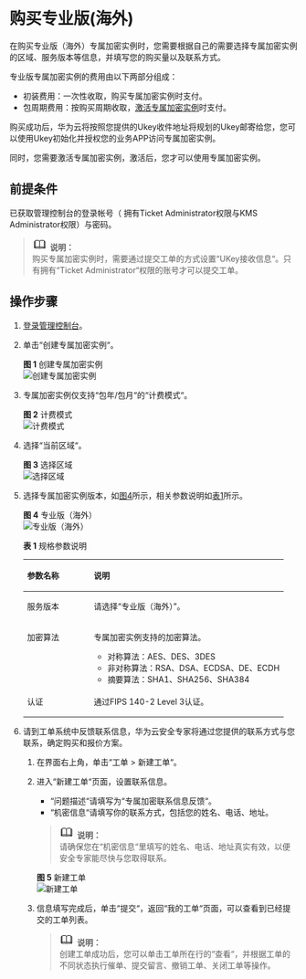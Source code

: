 # 购买专业版\(海外\)<a name="dew_01_0147"></a>

在购买专业版（海外）专属加密实例时，您需要根据自己的需要选择专属加密实例的区域、服务版本等信息，并填写您的购买量以及联系方式。

专业版专属加密实例的费用由以下两部分组成：

-   初装费用：一次性收取，购买专属加密实例时支付。
-   包周期费用：按购买周期收取，[激活专属加密实例](激活专属加密实例.md)时支付。

购买成功后，华为云将按照您提供的Ukey收件地址将规划的Ukey邮寄给您，您可以使用Ukey初始化并授权您的业务APP访问专属加密实例。

同时，您需要激活专属加密实例，激活后，您才可以使用专属加密实例。

## 前提条件<a name="zh-cn_topic_0128007766_section16923143313476"></a>

已获取管理控制台的登录帐号（ 拥有Ticket Administrator权限与KMS Administrator权限）与密码。

>![](public_sys-resources/icon-note.gif) **说明：**   
>购买专属加密实例时，需要通过提交工单的方式设置“UKey接收信息“。只有拥有“Ticket Administrator“权限的账号才可以提交工单。  

## 操作步骤<a name="zh-cn_topic_0128007766_section14817088174650"></a>

1.  [登录管理控制台](https://console.huaweicloud.com)。
2.  单击“创建专属加密实例“。

    **图 1**  创建专属加密实例<a name="dew_01_0145_fig2398125119820"></a>  
    ![](figures/创建专属加密实例.png "创建专属加密实例")

3.  专属加密实例仅支持“包年/包月“的“计费模式“。

    **图 2**  计费模式<a name="dew_01_0145_zh-cn_topic_0112991624_fig821418216569"></a>  
    ![](figures/计费模式.png "计费模式")

4.  选择“当前区域“。

    **图 3**  选择区域<a name="dew_01_0145_zh-cn_topic_0112991624_fig0273738576"></a>  
    ![](figures/选择区域.png "选择区域")

5.  选择专属加密实例版本，如[图4](#zh-cn_topic_0128007766_fig0377112917811)所示，相关参数说明如[表1](#zh-cn_topic_0128007766_table4295843716304)所示。

    **图 4**  专业版（海外）<a name="zh-cn_topic_0128007766_fig0377112917811"></a>  
    ![](figures/专业版（海外）.png "专业版（海外）")

    **表 1**  规格参数说明

    <a name="zh-cn_topic_0128007766_table4295843716304"></a>
    <table><thead align="left"><tr id="zh-cn_topic_0128007766_row4338993216304"><th class="cellrowborder" valign="top" width="25.61%" id="mcps1.2.3.1.1"><p id="zh-cn_topic_0128007766_p2492361616304"><a name="zh-cn_topic_0128007766_p2492361616304"></a><a name="zh-cn_topic_0128007766_p2492361616304"></a>参数名称</p>
    </th>
    <th class="cellrowborder" valign="top" width="74.39%" id="mcps1.2.3.1.2"><p id="zh-cn_topic_0128007766_p554697916304"><a name="zh-cn_topic_0128007766_p554697916304"></a><a name="zh-cn_topic_0128007766_p554697916304"></a>说明</p>
    </th>
    </tr>
    </thead>
    <tbody><tr id="zh-cn_topic_0128007766_row16129226299"><td class="cellrowborder" valign="top" width="25.61%" headers="mcps1.2.3.1.1 "><p id="zh-cn_topic_0128007766_p612911269911"><a name="zh-cn_topic_0128007766_p612911269911"></a><a name="zh-cn_topic_0128007766_p612911269911"></a>服务版本</p>
    </td>
    <td class="cellrowborder" valign="top" width="74.39%" headers="mcps1.2.3.1.2 "><p id="zh-cn_topic_0128007766_p1344711210529"><a name="zh-cn_topic_0128007766_p1344711210529"></a><a name="zh-cn_topic_0128007766_p1344711210529"></a>请选择<span class="parmvalue" id="zh-cn_topic_0128007766_parmvalue16981721125211"><a name="zh-cn_topic_0128007766_parmvalue16981721125211"></a><a name="zh-cn_topic_0128007766_parmvalue16981721125211"></a>“专业版（海外）”</span>。</p>
    </td>
    </tr>
    <tr id="zh-cn_topic_0128007766_row16837105815489"><td class="cellrowborder" valign="top" width="25.61%" headers="mcps1.2.3.1.1 "><p id="zh-cn_topic_0128007766_p11838165817485"><a name="zh-cn_topic_0128007766_p11838165817485"></a><a name="zh-cn_topic_0128007766_p11838165817485"></a>加密算法</p>
    </td>
    <td class="cellrowborder" valign="top" width="74.39%" headers="mcps1.2.3.1.2 "><p id="zh-cn_topic_0128007766_p483815814484"><a name="zh-cn_topic_0128007766_p483815814484"></a><a name="zh-cn_topic_0128007766_p483815814484"></a>专属加密实例支持的加密算法。</p>
    <a name="zh-cn_topic_0128007766_ul148361732202917"></a><a name="zh-cn_topic_0128007766_ul148361732202917"></a><ul id="zh-cn_topic_0128007766_ul148361732202917"><li>对称算法：AES、DES、3DES</li><li>非对称算法：RSA、DSA、ECDSA、DE、ECDH</li><li>摘要算法：SHA1、SHA256、SHA384</li></ul>
    </td>
    </tr>
    <tr id="zh-cn_topic_0128007766_row084681415548"><td class="cellrowborder" valign="top" width="25.61%" headers="mcps1.2.3.1.1 "><p id="zh-cn_topic_0128007766_p19847101445415"><a name="zh-cn_topic_0128007766_p19847101445415"></a><a name="zh-cn_topic_0128007766_p19847101445415"></a>认证</p>
    </td>
    <td class="cellrowborder" valign="top" width="74.39%" headers="mcps1.2.3.1.2 "><p id="zh-cn_topic_0128007766_p28471314125413"><a name="zh-cn_topic_0128007766_p28471314125413"></a><a name="zh-cn_topic_0128007766_p28471314125413"></a>通过FIPS 140-2 Level 3认证。</p>
    </td>
    </tr>
    </tbody>
    </table>

6.  请到工单系统中反馈联系信息，华为云安全专家将通过您提供的联系方式与您联系，确定购买和报价方案。
    1.  在界面右上角，单击“工单 \> 新建工单“。
    2.  进入“新建工单“页面，设置联系信息。

        -   “问题描述“请填写为“专属加密联系信息反馈“。
        -   “机密信息“请填写你的联系方式，包括您的姓名、电话、地址。

        >![](public_sys-resources/icon-note.gif) **说明：**   
        >请确保您在“机密信息“里填写的姓名、电话、地址真实有效，以便安全专家能尽快与您取得联系。  

        **图 5**  新建工单<a name="fig12929180164315"></a>  
        ![](figures/新建工单.png "新建工单")

    3.  信息填写完成后，单击“提交“，返回“我的工单“页面，可以查看到已经提交的工单列表。

        >![](public_sys-resources/icon-note.gif) **说明：**   
        >创建工单成功后，您可以单击工单所在行的“查看“，并根据工单的不同状态执行催单、提交留言、撤销工单、关闭工单等操作。  



